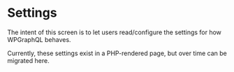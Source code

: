 # Settings

The intent of this screen is to let users read/configure the settings for how WPGraphQL behaves.

Currently, these settings exist in a PHP-rendered page, but over time can be migrated here.
